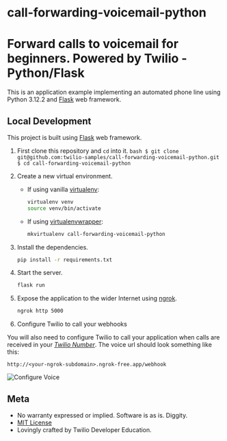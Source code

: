 # call-forwarding-voicemail-python

# Forward calls to voicemail for beginners. Powered by Twilio - Python/Flask

This is an application example implementing an automated phone line using
Python 3.12.2 and [Flask](http://flask.pocoo.org/) web framework.

## Local Development

This project is built using [Flask](http://flask.pocoo.org/) web framework.

1. First clone this repository and `cd` into it.
        ```bash
        $ git clone git@github.com:twilio-samples/call-forwarding-voicemail-python.git
        $ cd call-forwarding-voicemail-python
        ```

1. Create a new virtual environment.

    - If using vanilla [virtualenv](https://virtualenv.pypa.io/en/latest/):

        ```bash
        virtualenv venv
        source venv/bin/activate
        ```

    - If using [virtualenvwrapper](https://virtualenvwrapper.readthedocs.org/en/latest/):

        ```bash
        mkvirtualenv call-forwarding-voicemail-python
        ```

1. Install the dependencies.

    ```bash
    pip install -r requirements.txt
    ```


1. Start the server.

    ```bash
    flask run
    ```

1. Expose the application to the wider Internet using [ngrok](https://ngrok.com/).

    ```bash
    ngrok http 5000 
    ```

1. Configure Twilio to call your webhooks

  You will also need to configure Twilio to call your application when calls are
  received in your [*Twilio Number*](https://www.twilio.com/user/account/messaging/phone-numbers).
  The voice url should look something like this:

  ```
  http://<your-ngrok-subdomain>.ngrok-free.app/webhook
  ```

  ![Configure Voice](http://howtodocs.s3.amazonaws.com/twilio-number-config-all-med.gif)


## Meta

* No warranty expressed or implied. Software is as is. Diggity.
* [MIT License](http://www.opensource.org/licenses/mit-license.html)
* Lovingly crafted by Twilio Developer Education.